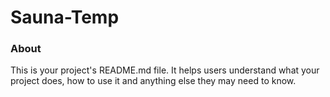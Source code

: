 Sauna-Temp
==========

### About

This is your project's README.md file. It helps users understand what your
project does, how to use it and anything else they may need to know.